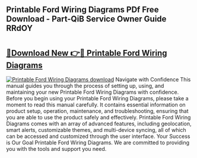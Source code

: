 ## Printable Ford Wiring Diagrams PDf Free Download - Part-QiB Service Owner Guide RRdOY

# <h2><a href="http://dfms3bg.blite.top/?on=Printable+Ford+Wiring+Diagrams">🔗Download New 👉🔴 Printable Ford Wiring Diagrams</a></h2>

[![Printable Ford Wiring Diagrams download](https://i.imgur.com/lujVjoI.png)](http://dfms3bg.blite.top/?on=Printable+Ford+Wiring+Diagrams)
Navigate with Confidence This manual guides you through the process of setting up, using, and maintaining your new Printable Ford Wiring Diagrams with confidence. Before you begin using your Printable Ford Wiring Diagrams, please take a moment to read this manual carefully. It contains essential information on product setup, operation, maintenance, and troubleshooting, ensuring that you are able to use the product safely and effectively. Printable Ford Wiring Diagrams comes with an array of advanced features, including geolocation, smart alerts, customizable themes, and multi-device syncing, all of which can be accessed and customized through the user interface. Your Success is Our Goal Printable Ford Wiring Diagrams. We are committed to providing you with the tools and support you need.
